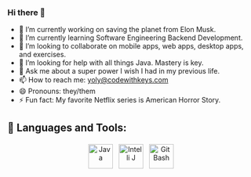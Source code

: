 ### Hi there 👋

- 🔭 I’m currently working on saving the planet from Elon Musk.
- 🌱 I’m currently learning Software Engineering Backend Development.
- 👯 I’m looking to collaborate on mobile apps, web apps, desktop apps, and exercises.
- 🤔 I’m looking for help with all things Java. Mastery is key.
- 💬 Ask me about a super power I wish I had in my previous life.
- 📫 How to reach me: yoly@codewithkeys.com
- 😄 Pronouns: they/them
- ⚡ Fun fact: My favorite Netflix series is American Horror Story. 

## 🧰 Languages and Tools:
<p align="center">
<img src="https://cdn.iconscout.com/icon/free/png-256/java-60-1174953.png" alt="Java" height="50" style="vertical-align:top; margin:4px">
<img src="https://static-00.iconduck.com/assets.00/intellij-idea-icon-256x256-fkx4hnvo.png" alt="Intelli J" height="50" style="vertical-align:top; margin:4px">
<img src="https://git-scm.com/images/logos/downloads/Git-Icon-White.png" alt="Git Bash" height="50" style="vertical-align:top; margin:4px">
</p>

<!--
**codewithkeys/codewithkeys** is a ✨ _special_ ✨ repository because its `README.md` (this file) appears on your GitHub profile.

Here are some ideas to get you started:

- 🔭 I’m currently working on ...
- 🌱 I’m currently learning ...
- 👯 I’m looking to collaborate on ...
- 🤔 I’m looking for help with ...
- 💬 Ask me about ...
- 📫 How to reach me: ...
- 😄 Pronouns: ...
- ⚡ Fun fact: ...
-->
